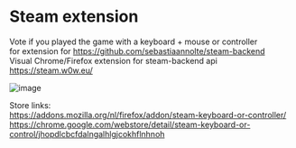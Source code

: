 # Steam extension
Vote if you played the game with a keyboard + mouse or controller \
for extension for https://github.com/sebastiaannolte/steam-backend \
Visual Chrome/Firefox extension for steam-backend api \
https://steam.w0w.eu/

![image](https://user-images.githubusercontent.com/14290562/225447783-5d13e463-b272-4961-9922-3f2daf8e3f5a.png)


Store links: \
https://addons.mozilla.org/nl/firefox/addon/steam-keyboard-or-controller/ \
https://chrome.google.com/webstore/detail/steam-keyboard-or-control/jhopdlcbcfdalngalhlgjcokhflnhnoh
